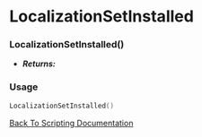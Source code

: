 # LocalizationSetInstalled

### LocalizationSetInstalled()
- ***Returns:*** 

### Usage

```Lua
LocalizationSetInstalled()
```


[Back To Scripting Documentation](../README.md)
